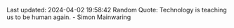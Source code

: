 Last updated: 2024-04-02 19:58:42
Random Quote: Technology is teaching us to be human again. - Simon Mainwaring